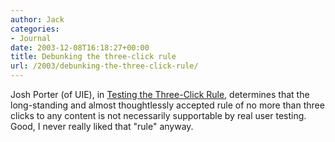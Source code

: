 ```yaml
---
author: Jack
categories:
- Journal
date: 2003-12-08T16:18:27+00:00
title: Debunking the three-click rule
url: /2003/debunking-the-three-click-rule/
---
```


Josh Porter (of UIE), in [Testing the Three-Click Rule][1], determines that the long-standing and almost thoughtlessly accepted rule of no more than three clicks to any content is not necessarily supportable by real user testing. Good, I never really liked that "rule" anyway.

 [1]: http://www.uie.com/Articles/three_click_rule.htm "Testing the Three-Click Rule"